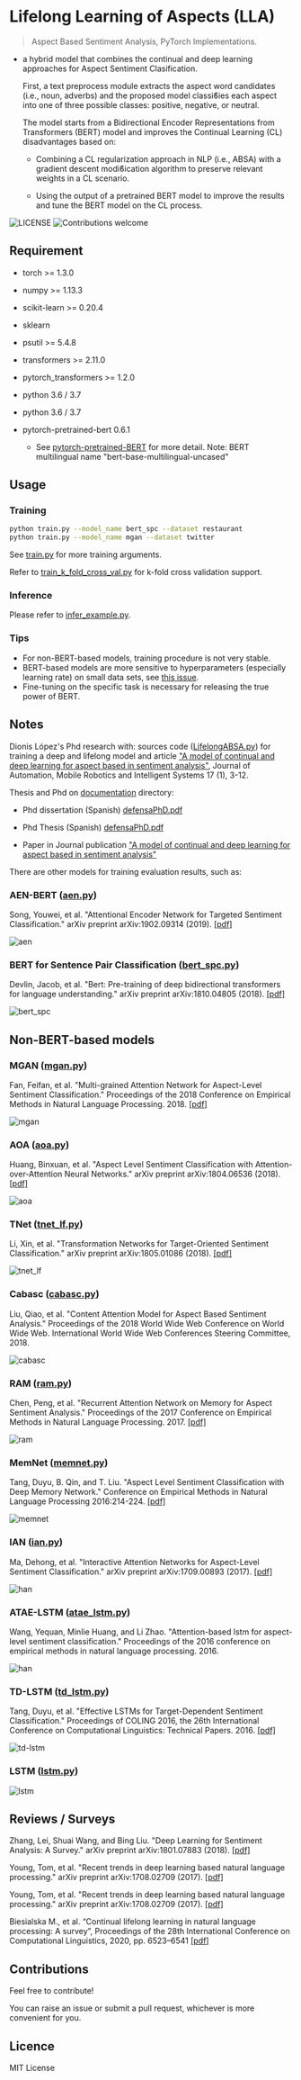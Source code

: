 # Lifelong Learning of Aspects (LLA)

> Aspect Based Sentiment Analysis, PyTorch Implementations.
>
*  a hybrid model that combines the continual and deep learning approaches for Aspect Sentiment Clasification.

   First, a text preprocess module extracts the
   aspect word candidates (i.e., noun, adverbs) and the
   proposed model classiϐies each aspect into one of
   three possible classes: positive, negative, or neutral.

   The model starts from a Bidirectional Encoder 
   Representations from Transformers (BERT) model and
   improves the Continual Learning (CL) disadvantages based on:

   - Combining a CL regularization approach in NLP (i.e.,
ABSA) with a gradient descent modiϐication algorithm to preserve relevant weights in a CL scenario.

   - Using the output of a pretrained BERT model to
improve the results and tune the BERT model on the
CL process.

![LICENSE](https://img.shields.io/packagist/l/doctrine/orm.svg)
![Contributions welcome](https://img.shields.io/badge/contributions-welcome-brightgreen.svg)

## Requirement

* torch >= 1.3.0
* numpy >= 1.13.3
* scikit-learn >= 0.20.4
* sklearn
* psutil >= 5.4.8
* transformers >= 2.11.0
* pytorch_transformers >= 1.2.0
* python 3.6 / 3.7

* python 3.6 / 3.7
* pytorch-pretrained-bert 0.6.1
  * See [pytorch-pretrained-BERT](https://github.com/huggingface/pytorch-pretrained-BERT) for more detail.
  Note: BERT multilingual name "bert-base-multilingual-uncased"
## Usage

### Training

```sh
python train.py --model_name bert_spc --dataset restaurant
python train.py --model_name mgan --dataset twitter
```

See [train.py](./train.py) for more training arguments.

Refer to [train_k_fold_cross_val.py](./train_k_fold_cross_val.py) for k-fold cross validation support.

### Inference

Please refer to [infer_example.py](./infer_example.py).

### Tips

* For non-BERT-based models, training procedure is not very stable.
* BERT-based models are more sensitive to hyperparameters (especially learning rate) on small data sets, see [this issue](https://github.com/songyouwei/ABSA-PyTorch/issues/27).
* Fine-tuning on the specific task is necessary for releasing the true power of BERT.

## Notes

Dionis López's Phd research with: sources code ([LifelongABSA.py](./models/LifelongABSA.py)) for training a deep and lifelong model and article ["A model of continual and deep learning for aspect based in sentiment analysis"](https://sciendo.com/pdf/10.14313/jamris/1-2023/1), Journal of Automation, Mobile Robotics and Intelligent Systems 17 (1), 3-12.

Thesis and Phd on [documentation](./documentation/) directory:

- Phd dissertation (Spanish) [defensaPhD.pdf](./documentation/defensaPhD.pdf)

- Phd Thesis (Spanish) [defensaPhD.pdf](./documentation/Thesis.pdf)

- Paper in Journal publication ["A model of continual and deep learning for aspect based in sentiment analysis"](./documentation/A_model_of_continual_and_deep_learning_for_aspect.pdf.pdf)

There are other models for training evaluation results, such as:



### AEN-BERT ([aen.py](./models/aen.py))
Song, Youwei, et al. "Attentional Encoder Network for Targeted Sentiment Classification." arXiv preprint arXiv:1902.09314 (2019). [[pdf]](https://arxiv.org/pdf/1902.09314.pdf)

![aen](assets/aen.png)

### BERT for Sentence Pair Classification ([bert_spc.py](./models/bert_spc.py))
Devlin, Jacob, et al. "Bert: Pre-training of deep bidirectional transformers for language understanding." arXiv preprint arXiv:1810.04805 (2018). [[pdf]](https://arxiv.org/pdf/1810.04805.pdf)

![bert_spc](assets/bert_spc.png)


## Non-BERT-based models

### MGAN ([mgan.py](./models/mgan.py))
Fan, Feifan, et al. "Multi-grained Attention Network for Aspect-Level Sentiment Classification." Proceedings of the 2018 Conference on Empirical Methods in Natural Language Processing. 2018. [[pdf]](http://aclweb.org/anthology/D18-1380)

![mgan](assets/mgan.png)

### AOA ([aoa.py](./models/aoa.py))
Huang, Binxuan, et al. "Aspect Level Sentiment Classification with Attention-over-Attention Neural Networks." arXiv preprint arXiv:1804.06536 (2018). [[pdf]](https://arxiv.org/pdf/1804.06536.pdf)

![aoa](assets/aoa.png)

### TNet ([tnet_lf.py](./models/tnet_lf.py))
Li, Xin, et al. "Transformation Networks for Target-Oriented Sentiment Classification." arXiv preprint arXiv:1805.01086 (2018). [[pdf]](https://arxiv.org/pdf/1805.01086)

![tnet_lf](assets/tnet_lf.png)

### Cabasc ([cabasc.py](./models/cabasc.py))
Liu, Qiao, et al. "Content Attention Model for Aspect Based Sentiment Analysis." Proceedings of the 2018 World Wide Web Conference on World Wide Web. International World Wide Web Conferences Steering Committee, 2018.

![cabasc](assets/cabasc.png)


### RAM ([ram.py](./models/ram.py))
Chen, Peng, et al. "Recurrent Attention Network on Memory for Aspect Sentiment Analysis." Proceedings of the 2017 Conference on Empirical Methods in Natural Language Processing. 2017. [[pdf]](http://www.aclweb.org/anthology/D17-1047)

![ram](assets/ram.png)


### MemNet ([memnet.py](./models/memnet.py))
Tang, Duyu, B. Qin, and T. Liu. "Aspect Level Sentiment Classification with Deep Memory Network." Conference on Empirical Methods in Natural Language Processing 2016:214-224. [[pdf]](https://arxiv.org/pdf/1605.08900)

![memnet](assets/memnet.png)


### IAN ([ian.py](./models/ian.py))
Ma, Dehong, et al. "Interactive Attention Networks for Aspect-Level Sentiment Classification." arXiv preprint arXiv:1709.00893 (2017). [[pdf]](https://arxiv.org/pdf/1709.00893)

![han](assets/han.png)

### ATAE-LSTM ([atae_lstm.py](./models/atae_lstm.py))
Wang, Yequan, Minlie Huang, and Li Zhao. "Attention-based lstm for aspect-level sentiment classification." Proceedings of the 2016 conference on empirical methods in natural language processing. 2016.

![han](assets/atae-lstm.png)


### TD-LSTM ([td_lstm.py](./models/td_lstm.py))

Tang, Duyu, et al. "Effective LSTMs for Target-Dependent Sentiment Classification." Proceedings of COLING 2016, the 26th International Conference on Computational Linguistics: Technical Papers. 2016. [[pdf]](https://arxiv.org/pdf/1512.01100)

![td-lstm](assets/td-lstm.png)


### LSTM ([lstm.py](./models/lstm.py))

![lstm](assets/lstm.png)


## Reviews / Surveys

Zhang, Lei, Shuai Wang, and Bing Liu. "Deep Learning for Sentiment Analysis: A Survey." arXiv preprint arXiv:1801.07883 (2018). [[pdf]](https://arxiv.org/pdf/1801.07883)

Young, Tom, et al. "Recent trends in deep learning based natural language processing." arXiv preprint arXiv:1708.02709 (2017). [[pdf]](https://arxiv.org/pdf/1708.02709)

Young, Tom, et al. "Recent trends in deep learning based natural language processing." arXiv preprint arXiv:1708.02709 (2017). [[pdf]](https://arxiv.org/pdf/1708.02709)

Biesialska M., et al. “Continual lifelong learning in natural language processing: A survey”, Proceedings of the 28th
International Conference on Computational Linguistics, 2020, pp. 6523–6541 [[pdf]](https://upcommons.upc.edu/bitstream/handle/2117/341126/Continual?sequence=3)

## Contributions

Feel free to contribute!

You can raise an issue or submit a pull request, whichever is more convenient for you.

## Licence

MIT License
